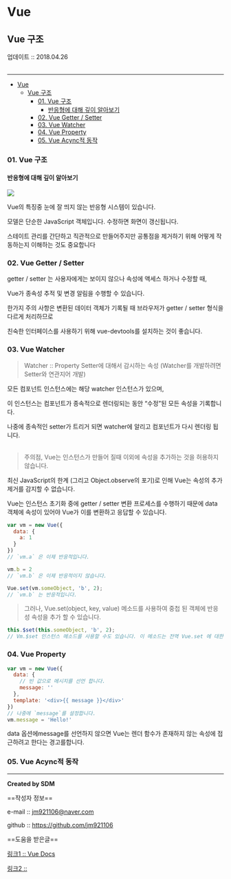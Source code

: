 # Vue
## Vue 구조
<div class="pull-right">  업데이트 :: 2018.04.26 </div><br>

---

<!-- @import "[TOC]" {cmd="toc" depthFrom=1 depthTo=6 orderedList=false} -->
<!-- code_chunk_output -->

* [Vue](#vue)
	* [Vue 구조](#vue-구조)
		* [01. Vue 구조](#01-vue-구조)
			* [반응형에 대해 깊이 알아보기](#반응형에-대해-깊이-알아보기)
		* [02. Vue Getter / Setter](#02-vue-getter-setter)
		* [03. Vue Watcher](#03-vue-watcher)
		* [04. Vue Property](#04-vue-property)
		* [05. Vue Acync적 동작](#05-vue-acync적-동작)

<!-- /code_chunk_output -->



### 01. Vue 구조

#### 반응형에 대해 깊이 알아보기

![](https://imgur.com/Y66kggg.png)

Vue의 특징중 눈에 잘 띄지 않는 반응형 시스템이 있습니다.

모델은 단순한 JavaScript 객체입니다. 수정하면 화면이 갱신됩니다.

스테이트 관리를 간단하고 직관적으로 만들어주지만 공통점을 제거하기 위해 어떻게 작동하는지 이해하는 것도 중요합니다

### 02. Vue Getter / Setter

getter / setter 는 사용자에게는 보이지 않으나 속성에 액세스 하거나 수정할 때,

Vue가 종속성 추적 및 변경 알림을 수행할 수 있습니다.

한가지 주의 사항은 변환된 데이터 객체가 기록될 때 브라우저가 getter / setter 형식을 다르게 처리하므로

친숙한 인터페이스를 사용하기 위해 vue-devtools를 설치하는 것이 좋습니다.

### 03. Vue Watcher

> Watcher :: Property Setter에 대해서 감시하는 속성 (Watcher를 개발하려면 Setter와 연관지어 개발)

모든 컴포넌트 인스턴스에는 해당 watcher 인스턴스가 있으며,

이 인스턴스는 컴포넌트가 종속적으로 렌더링되는 동안 “수정”된 모든 속성을 기록합니다.

나중에 종속적인 setter가 트리거 되면 watcher에 알리고 컴포넌트가 다시 렌더링 됩니다.
<br><br>

> 주의점, Vue는 인스턴스가 만들어 질때 이외에 속성을 추가하는 것을 허용하지 않습니다.

최신 JavaScript의 한계 (그리고 Object.observe의 포기)로 인해 Vue는 속성의 추가 제거를 감지할 수 없습니다.

Vue는 인스턴스 초기화 중에 getter / setter 변환 프로세스를 수행하기 때문에 data 객체에 속성이 있어야 Vue가 이를 변환하고 응답할 수 있습니다.

```js
var vm = new Vue({
  data: {
    a: 1
  }
})
// `vm.a` 은 이제 반응적입니다.

vm.b = 2
// `vm.b` 은 이제 반응적이지 않습니다.

Vue.set(vm.someObject, 'b', 2);
// `vm.b` 는 반응적입니다.
```

> 그러나, Vue.set(object, key, value) 메소드를 사용하여 중첩 된 객체에 반응성 속성을 추가 할 수 있습니다.

```js
this.$set(this.someObject, 'b', 2);
// Vm.$set 인스턴스 메소드를 사용할 수도 있습니다. 이 메소드는 전역 Vue.set 에 대한 별칭입니다.
```

### 04. Vue Property

```js
var vm = new Vue({
  data: {
    // 빈 값으로 메시지를 선언 합니다.
    message: ''
  },
  template: '<div>{{ message }}</div>'
})
// 나중에 `message`를 설정합니다.
vm.message = 'Hello!'
```

data 옵션에message를 선언하지 않으면 Vue는 렌더 함수가 존재하지 않는 속성에 접근하려고 한다는 경고를합니다.

### 05. Vue Acync적 동작

---

**Created by SDM**

==작성자 정보==

e-mail :: jm921106@naver.com

github :: https://github.com/jm921106

==도움을 받은글==

[링크1 :: Vue Docs ](https://kr.vuejs.org/v2/guide/reactivity.html)

[링크2 :: ]()
